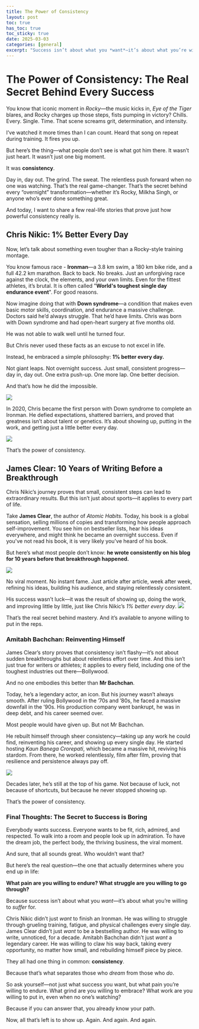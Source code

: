 ```yaml
---
title: The Power of Consistency
layout: post
toc: true
has_toc: true
toc_sticky: true
date: 2025-03-03  
categories: [general]  
excerpt: "Success isn’t about what you *want*—it’s about what you’re willing to *struggle* for. The secret? **Consistency.** Show up, do the work, embrace the grind—because that’s what truly separates dreamers from doers."
---
```

# **The Power of Consistency: The Real Secret Behind Every Success**

You know that iconic moment in _Rocky_—the music kicks in, _Eye of the Tiger_ blares, and Rocky charges up those steps, fists pumping in victory? Chills. Every. Single. Time. That scene screams grit, determination, and intensity.

I’ve watched it more times than I can count. Heard that song on repeat during training. It fires you up.

But here’s the thing—what people don’t see is what got him there. It wasn’t just heart. It wasn’t just one big moment.

It was **consistency**.

Day in, day out. The grind. The sweat. The relentless push forward when no one was watching. That’s the real game-changer. That’s the secret behind every “overnight” transformation—whether it’s Rocky, Milkha Singh, or anyone who’s ever done something great.

And today, I want to share a few real-life stories that prove just how powerful consistency really is.

## **Chris Nikic: 1% Better Every Day**

Now, let’s talk about something even tougher than a Rocky-style training montage.

You know famous race - **Ironman**—a 3.8 km swim, a 180 km bike ride, and a full 42.2 km marathon. Back to back. No breaks. Just an unforgiving race against the clock, the elements, and your own limits. Even for the fittest athletes, it’s brutal. It is often called "**World's toughest single day endurance event**". For good reasons.

Now imagine doing that with **Down syndrome**—a condition that makes even basic motor skills, coordination, and endurance a massive challenge. Doctors said he’d always struggle. That he’d have limits.
Chris was born with Down syndrome and had open-heart surgery at five months old.

He was not able to walk well until he turned four.

But Chris never used these facts as an excuse to not excel in life.

Instead, he embraced a simple philosophy: **1% better every day.**

Not giant leaps. Not overnight success. Just small, consistent progress—day in, day out. One extra push-up. One more lap. One better decision.

And that’s how he did the impossible.

![](https://i.imgur.com/pkhWVVc.png)


In 2020, Chris became the first person with Down syndrome to complete an Ironman. He defied expectations, shattered barriers, and proved that greatness isn’t about talent or genetics. It’s about showing up, putting in the work, and getting just a little better every day.

![](https://i.imgur.com/qHPA6OZ.png)


That’s the power of consistency.

## **James Clear: 10 Years of Writing Before a Breakthrough**
Chris Nikic’s journey proves that small, consistent steps can lead to extraordinary results. But this isn’t just about sports—it applies to every part of life.

Take **James Clear**, the author of _Atomic Habits_. Today, his book is a global sensation, selling millions of copies and transforming how people approach self-improvement. You see him on bestseller lists, hear his ideas everywhere, and might think he became an overnight success. Even if you've not read his book, it is very likely you've heard of his book.

But here’s what most people don’t know: **he wrote consistently on his blog for 10 years before that breakthrough happened.**

![](https://i.imgur.com/S4Q22Ow.png)


No viral moment. No instant fame. Just article after article, week after week, refining his ideas, building his audience, and staying relentlessly consistent.

His success wasn’t luck—it was the result of showing up, doing the work, and improving little by little, just like Chris Nikic’s _1% better every day_.
![](https://i.imgur.com/irgQQAC.jpeg)


That’s the real secret behind mastery. And it’s available to anyone willing to put in the reps.

### **Amitabh Bachchan: Reinventing Himself**

James Clear’s story proves that consistency isn’t flashy—it’s not about sudden breakthroughs but about relentless effort over time. And this isn’t just true for writers or athletes; it applies to every field, including one of the toughest industries out there—Bollywood.

And no one embodies this better than **Mr Bachchan**.

Today, he’s a legendary actor, an icon. But his journey wasn’t always smooth. After ruling Bollywood in the ’70s and ’80s, he faced a massive downfall in the ’90s. His production company went bankrupt, he was in deep debt, and his career seemed over.

Most people would have given up. But not Mr Bachchan.

He rebuilt himself through sheer consistency—taking up any work he could find, reinventing his career, and showing up every single day. He started hosting _Kaun Banega Crorepati_, which became a massive hit, reviving his stardom. From there, he worked relentlessly, film after film, proving that resilience and persistence always pay off.

![](https://i.imgur.com/bRdZkLn.png)



Decades later, he’s still at the top of his game. Not because of luck, not because of shortcuts, but because he never stopped showing up.

That’s the power of consistency.

### **Final Thoughts: The Secret to Success is Boring**

Everybody wants success. Everyone wants to be fit, rich, admired, and respected. To walk into a room and people look up in admiration. To have the dream job, the perfect body, the thriving business, the viral moment.

And sure, that all sounds great. Who wouldn’t want that?

But here’s the real question—the one that actually determines where you end up in life:

**What pain are you willing to endure? What struggle are you willing to go through?**

Because success isn’t about what you _want_—it’s about what you’re willing to _suffer_ for.

Chris Nikic didn’t just _want_ to finish an Ironman. He was willing to struggle through grueling training, fatigue, and physical challenges every single day. James Clear didn’t just _want_ to be a bestselling author. He was willing to write, unnoticed, for a decade. Amitabh Bachchan didn’t just _want_ a legendary career. He was willing to claw his way back, taking every opportunity, no matter how small, and rebuilding himself piece by piece.

They all had one thing in common: **consistency**.

Because that’s what separates those who _dream_ from those who _do_.

So ask yourself—not just what success you want, but what pain you’re willing to endure. What grind are you willing to embrace? What work are you willing to put in, even when no one’s watching?

Because if you can answer that, you already know your path.

Now, all that’s left is to show up. Again. And again. And again.
